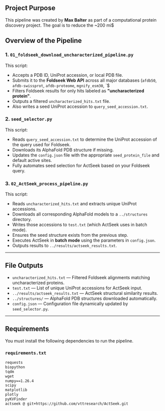 ## Project Purpose

This pipeline was created by **Max Balter** as part of a computational protein discovery project. The goal is to reduce the ~200 mi$

## Overview of the Pipeline

### 1. `01_foldseek_download_uncharacterized_pipeline.py`
This script:
- Accepts a PDB ID, UniProt accession, or local PDB file.
- Submits it to the **Foldseek Web API** across all major databases (`afdb50`, `afdb-swissprot`, `afdb-proteome`, `mgnify_esm30`, `$
- Filters Foldseek results for only hits labeled as **"uncharacterized protein"**.
- Outputs a filtered `uncharacterized_hits.txt` file.
- Also writes a seed UniProt accession to `query_seed_accession.txt`.

### 2. `seed_selector.py`
This script:
- Reads `query_seed_accession.txt` to determine the UniProt accession of the query used for Foldseek.
- Downloads its AlphaFold PDB structure if missing.
- Updates the `config.json` file with the appropriate `seed_protein_file` and default active sites.
- Fully automates seed selection for ActSeek based on your Foldseek query.

### 3. `02_ActSeek_process_pipeline.py`
This script:
- Reads `uncharacterized_hits.txt` and extracts unique UniProt accessions.
- Downloads all corresponding AlphaFold models to a `../structures` directory.
- Writes those accessions to `test.txt` (which ActSeek uses in batch mode).
- Ensures the seed structure exists from the previous step.
- Executes ActSeek in **batch mode** using the parameters in `config.json`.
- Outputs results to `../results/actseek_results.txt`.

---

## File Outputs
- `uncharacterized_hits.txt` — Filtered Foldseek alignments matching uncharacterized proteins.
- `test.txt` — List of unique UniProt accessions for ActSeek input.
- `../results/actseek_results.txt` — ActSeek structural similarity results.
- `../structures/` — AlphaFold PDB structures downloaded automatically.
- `config.json` — Configuration file dynamically updated by `seed_selector.py`.

---

## Requirements

You must install the following dependencies to run the pipeline.

### `requirements.txt`
```txt
requests
biopython
tqdm
wget
numpy==1.26.4
scipy
matplotlib
plotly
pyKVFinder
actseek @ git+https://github.com/vttresearch/ActSeek.git


